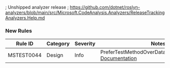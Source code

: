 ; Unshipped analyzer release
; https://github.com/dotnet/roslyn-analyzers/blob/main/src/Microsoft.CodeAnalysis.Analyzers/ReleaseTrackingAnalyzers.Help.md

### New Rules

Rule ID | Category | Severity | Notes
--------|----------|----------|-------
MSTEST0044 | Design | Info | PreferTestMethodOverDataTestMethodAnalyzer, [Documentation](https://learn.microsoft.com/dotnet/core/testing/mstest-analyzers/mstest0044)
